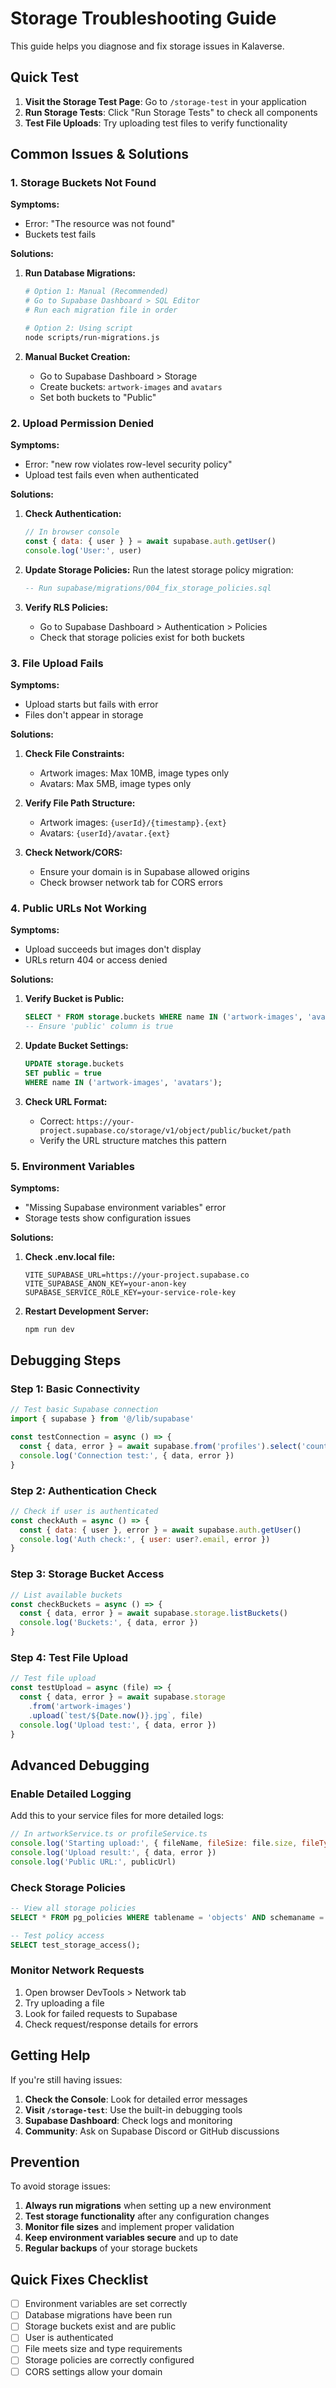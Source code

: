 # Storage Troubleshooting Guide

This guide helps you diagnose and fix storage issues in Kalaverse.

## Quick Test

1. **Visit the Storage Test Page**: Go to `/storage-test` in your application
2. **Run Storage Tests**: Click "Run Storage Tests" to check all components
3. **Test File Uploads**: Try uploading test files to verify functionality

## Common Issues & Solutions

### 1. Storage Buckets Not Found

**Symptoms:**
- Error: "The resource was not found"
- Buckets test fails

**Solutions:**
1. **Run Database Migrations:**
   ```bash
   # Option 1: Manual (Recommended)
   # Go to Supabase Dashboard > SQL Editor
   # Run each migration file in order
   
   # Option 2: Using script
   node scripts/run-migrations.js
   ```

2. **Manual Bucket Creation:**
   - Go to Supabase Dashboard > Storage
   - Create buckets: `artwork-images` and `avatars`
   - Set both buckets to "Public"

### 2. Upload Permission Denied

**Symptoms:**
- Error: "new row violates row-level security policy"
- Upload test fails even when authenticated

**Solutions:**
1. **Check Authentication:**
   ```javascript
   // In browser console
   const { data: { user } } = await supabase.auth.getUser()
   console.log('User:', user)
   ```

2. **Update Storage Policies:**
   Run the latest storage policy migration:
   ```sql
   -- Run supabase/migrations/004_fix_storage_policies.sql
   ```

3. **Verify RLS Policies:**
   - Go to Supabase Dashboard > Authentication > Policies
   - Check that storage policies exist for both buckets

### 3. File Upload Fails

**Symptoms:**
- Upload starts but fails with error
- Files don't appear in storage

**Solutions:**
1. **Check File Constraints:**
   - Artwork images: Max 10MB, image types only
   - Avatars: Max 5MB, image types only

2. **Verify File Path Structure:**
   - Artwork images: `{userId}/{timestamp}.{ext}`
   - Avatars: `{userId}/avatar.{ext}`

3. **Check Network/CORS:**
   - Ensure your domain is in Supabase allowed origins
   - Check browser network tab for CORS errors

### 4. Public URLs Not Working

**Symptoms:**
- Upload succeeds but images don't display
- URLs return 404 or access denied

**Solutions:**
1. **Verify Bucket is Public:**
   ```sql
   SELECT * FROM storage.buckets WHERE name IN ('artwork-images', 'avatars');
   -- Ensure 'public' column is true
   ```

2. **Update Bucket Settings:**
   ```sql
   UPDATE storage.buckets 
   SET public = true 
   WHERE name IN ('artwork-images', 'avatars');
   ```

3. **Check URL Format:**
   - Correct: `https://your-project.supabase.co/storage/v1/object/public/bucket/path`
   - Verify the URL structure matches this pattern

### 5. Environment Variables

**Symptoms:**
- "Missing Supabase environment variables" error
- Storage tests show configuration issues

**Solutions:**
1. **Check .env.local file:**
   ```env
   VITE_SUPABASE_URL=https://your-project.supabase.co
   VITE_SUPABASE_ANON_KEY=your-anon-key
   SUPABASE_SERVICE_ROLE_KEY=your-service-role-key
   ```

2. **Restart Development Server:**
   ```bash
   npm run dev
   ```

## Debugging Steps

### Step 1: Basic Connectivity
```javascript
// Test basic Supabase connection
import { supabase } from '@/lib/supabase'

const testConnection = async () => {
  const { data, error } = await supabase.from('profiles').select('count').limit(1)
  console.log('Connection test:', { data, error })
}
```

### Step 2: Authentication Check
```javascript
// Check if user is authenticated
const checkAuth = async () => {
  const { data: { user }, error } = await supabase.auth.getUser()
  console.log('Auth check:', { user: user?.email, error })
}
```

### Step 3: Storage Bucket Access
```javascript
// List available buckets
const checkBuckets = async () => {
  const { data, error } = await supabase.storage.listBuckets()
  console.log('Buckets:', { data, error })
}
```

### Step 4: Test File Upload
```javascript
// Test file upload
const testUpload = async (file) => {
  const { data, error } = await supabase.storage
    .from('artwork-images')
    .upload(`test/${Date.now()}.jpg`, file)
  console.log('Upload test:', { data, error })
}
```

## Advanced Debugging

### Enable Detailed Logging
Add this to your service files for more detailed logs:

```javascript
// In artworkService.ts or profileService.ts
console.log('Starting upload:', { fileName, fileSize: file.size, fileType: file.type })
console.log('Upload result:', { data, error })
console.log('Public URL:', publicUrl)
```

### Check Storage Policies
```sql
-- View all storage policies
SELECT * FROM pg_policies WHERE tablename = 'objects' AND schemaname = 'storage';

-- Test policy access
SELECT test_storage_access();
```

### Monitor Network Requests
1. Open browser DevTools > Network tab
2. Try uploading a file
3. Look for failed requests to Supabase
4. Check request/response details for errors

## Getting Help

If you're still having issues:

1. **Check the Console**: Look for detailed error messages
2. **Visit `/storage-test`**: Use the built-in debugging tools
3. **Supabase Dashboard**: Check logs and monitoring
4. **Community**: Ask on Supabase Discord or GitHub discussions

## Prevention

To avoid storage issues:

1. **Always run migrations** when setting up a new environment
2. **Test storage functionality** after any configuration changes
3. **Monitor file sizes** and implement proper validation
4. **Keep environment variables secure** and up to date
5. **Regular backups** of your storage buckets

## Quick Fixes Checklist

- [ ] Environment variables are set correctly
- [ ] Database migrations have been run
- [ ] Storage buckets exist and are public
- [ ] User is authenticated
- [ ] File meets size and type requirements
- [ ] Storage policies are correctly configured
- [ ] CORS settings allow your domain